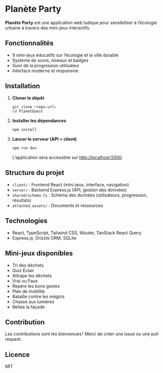 # Planète Party

**Planète Party** est une application web ludique pour sensibiliser à l’écologie urbaine à travers des mini-jeux interactifs.

## Fonctionnalités

- 9 mini-jeux éducatifs sur l’écologie et la ville durable
- Système de score, niveaux et badges
- Suivi de la progression utilisateur
- Interface moderne et responsive

## Installation

1. **Cloner le dépôt**
   ```bash
   git clone <repo-url>
   cd PlanetQuest
   ```

2. **Installer les dépendances**
   ```bash
   npm install
   ```

3. **Lancer le serveur (API + client)**
   ```bash
   npm run dev
   ```
   L’application sera accessible sur [http://localhost:5000](http://localhost:5000).

## Structure du projet

- `client/` : Frontend React (mini-jeux, interface, navigation)
- `server/` : Backend Express.js (API, gestion des données)
- `shared/schema.ts` : Schéma des données (utilisateurs, progression, résultats)
- `attached_assets/` : Documents et ressources

## Technologies

- React, TypeScript, Tailwind CSS, Wouter, TanStack React Query
- Express.js, Drizzle ORM, SQLite

## Mini-jeux disponibles

- Tri des déchets
- Quiz Éclair
- Attrape les déchets
- Vrai ou Faux
- Repère les bons gestes
- Plan de mobilité
- Bataille contre les mégots
- Chasse aux lumières
- Refais la façade

## Contribution

Les contributions sont les bienvenues ! Merci de créer une issue ou une pull request.

## Licence

MIT 